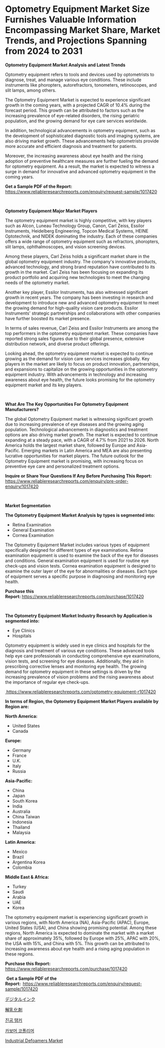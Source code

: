 <p><h1>Optometry Equipment Market Size Furnishes Valuable Information Encompassing Market Share, Market Trends, and Projections Spanning from 2024 to 2031</h1></p><p><strong>Optometry Equipment Market Analysis and Latest Trends</strong></p>
<p><p>Optometry equipment refers to tools and devices used by optometrists to diagnose, treat, and manage various eye conditions. These include instruments like phoropters, autorefractors, tonometers, retinoscopes, and slit lamps, among others.</p><p>The Optometry Equipment Market is expected to experience significant growth in the coming years, with a projected CAGR of 10.4% during the forecast period. This growth can be attributed to factors such as the increasing prevalence of eye-related disorders, the rising geriatric population, and the growing demand for eye care services worldwide.</p><p>In addition, technological advancements in optometry equipment, such as the development of sophisticated diagnostic tools and imaging systems, are also driving market growth. These advancements help optometrists provide more accurate and efficient diagnosis and treatment for patients.</p><p>Moreover, the increasing awareness about eye health and the rising adoption of preventive healthcare measures are further fueling the demand for optometry equipment. As a result, the market is expected to witness a surge in demand for innovative and advanced optometry equipment in the coming years.</p></p>
<p><strong>Get a Sample PDF of the Report:&nbsp;</strong> <a href="https://www.reliableresearchreports.com/enquiry/request-sample/1017420">https://www.reliableresearchreports.com/enquiry/request-sample/1017420</a></p>
<p>&nbsp;</p>
<p><strong>Optometry Equipment Major Market Players</strong></p>
<p><p>The optometry equipment market is highly competitive, with key players such as Alcon, Luneau Technology Group, Canon, Carl Zeiss, Essilor Instruments, Heidelberg Engineering, Topcon Medical Systems, HEINE Optotechnik, and NIDEK dominating the industry. Each of these companies offers a wide range of optometry equipment such as refractors, phoropters, slit lamps, ophthalmoscopes, and vision screening devices.</p><p>Among these players, Carl Zeiss holds a significant market share in the global optometry equipment industry. The company's innovative products, advanced technology, and strong brand reputation have contributed to its growth in the market. Carl Zeiss has been focusing on expanding its product portfolio and acquiring new technologies to meet the changing needs of the optometry market.</p><p>Another key player, Essilor Instruments, has also witnessed significant growth in recent years. The company has been investing in research and development to introduce new and advanced optometry equipment to meet the growing demand for high-quality vision care products. Essilor Instruments' strategic partnerships and collaborations with other companies have further boosted its market presence.</p><p>In terms of sales revenue, Carl Zeiss and Essilor Instruments are among the top performers in the optometry equipment market. These companies have reported strong sales figures due to their global presence, extensive distribution network, and diverse product offerings.</p><p>Looking ahead, the optometry equipment market is expected to continue growing as the demand for vision care services increases globally. Key players in the market are likely to focus on product innovation, partnerships, and expansions to capitalize on the growing opportunities in the optometry equipment industry. With advancements in technology and increasing awareness about eye health, the future looks promising for the optometry equipment market and its key players.</p></p>
<p>&nbsp;</p>
<p><strong>What Are The Key Opportunities For Optometry Equipment Manufacturers?</strong></p>
<p><p>The global Optometry Equipment market is witnessing significant growth due to increasing prevalence of eye diseases and the growing aging population. Technological advancements in diagnostics and treatment options are also driving market growth. The market is expected to continue expanding at a steady pace, with a CAGR of 4.7% from 2021 to 2026. North America holds the largest market share, followed by Europe and Asia-Pacific. Emerging markets in Latin America and MEA are also presenting lucrative opportunities for market players. The future outlook for the Optometry Equipment market is promising, with increasing focus on preventive eye care and personalized treatment options.</p></p>
<p><strong>Inquire or Share Your Questions If Any Before Purchasing This Report:</strong> <a href="https://www.reliableresearchreports.com/enquiry/pre-order-enquiry/1017420">https://www.reliableresearchreports.com/enquiry/pre-order-enquiry/1017420</a></p>
<p>&nbsp;</p>
<p><strong>Market Segmentation</strong></p>
<p><strong>The Optometry Equipment Market Analysis by types is segmented into:</strong></p>
<p><ul><li>Retina Examination</li><li>General Examination</li><li>Cornea Examination</li></ul></p>
<p><p>The Optometry Equipment Market includes various types of equipment specifically designed for different types of eye examinations. Retina examination equipment is used to examine the back of the eye for diseases and conditions. General examination equipment is used for routine eye check-ups and vision tests. Cornea examination equipment is designed to examine the outer layer of the eye for abnormalities or diseases. Each type of equipment serves a specific purpose in diagnosing and monitoring eye health.</p></p>
<p><strong>Purchase this Report:&nbsp;</strong><a href="https://www.reliableresearchreports.com/purchase/1017420">https://www.reliableresearchreports.com/purchase/1017420</a></p>
<p>&nbsp;</p>
<p><strong>The Optometry Equipment Market Industry Research by Application is segmented into:</strong></p>
<p><ul><li>Eye Clinics</li><li>Hospitals</li></ul></p>
<p><p>Optometry equipment is widely used in eye clinics and hospitals for the diagnosis and treatment of various eye conditions. These advanced tools help eye care professionals in conducting comprehensive eye examinations, vision tests, and screening for eye diseases. Additionally, they aid in prescribing corrective lenses and monitoring eye health. The growing demand for optometry equipment in these settings is driven by the increasing prevalence of vision problems and the rising awareness about the importance of regular eye check-ups.</p></p>
<p><a href="https://www.reliableresearchreports.com/optometry-equipment-r1017420">&nbsp;https://www.reliableresearchreports.com/optometry-equipment-r1017420</a></p>
<p><strong>In terms of Region, the Optometry Equipment Market Players available by Region are:</strong></p>
<p>
    <p> <strong> North America: </strong>
        <ul>
            <li>United States</li>
            <li>Canada</li>
        </ul>
        </p> 
    <p> <strong> Europe: </strong>
        <ul>
            <li>Germany</li>
            <li>France</li>
            <li>U.K.</li>
            <li>Italy</li>
            <li>Russia</li>
        </ul>
        </p> 
    <p> <strong> Asia-Pacific: </strong>
        <ul>
            <li>China</li>
            <li>Japan</li>
            <li>South Korea</li>
            <li>India</li>
            <li>Australia</li>
            <li>China Taiwan</li>
            <li>Indonesia</li>
            <li>Thailand</li>
            <li>Malaysia</li>
        </ul>
        </p> 
    <p> <strong> Latin America: </strong>
        <ul>
            <li>Mexico</li>
            <li>Brazil</li>
            <li>Argentina Korea</li>
            <li>Colombia</li>
        </ul>
        </p> 
    <p> <strong> Middle East & Africa: </strong>
        <ul>
            <li>Turkey</li>
            <li>Saudi</li>
            <li>Arabia</li>
            <li>UAE</li>
            <li>Korea</li>
        </ul>
    </p>
    </p>
<p><p>The optometry equipment market is experiencing significant growth in various regions, with North America (NA), Asia-Pacific (APAC), Europe, United States (USA), and China showing promising potential. Among these regions, North America is expected to dominate the market with a market share of approximately 35%, followed by Europe with 25%, APAC with 20%, the USA with 15%, and China with 5%. This growth can be attributed to increasing awareness about eye health and a rising aging population in these regions.</p></p>
<p><strong>Purchase this Report: </strong><a href="https://www.reliableresearchreports.com/purchase/1017420">https://www.reliableresearchreports.com/purchase/1017420</a></p>
<p>&nbsp;<strong>Get a Sample PDF of the Report:&nbsp;&nbsp;</strong><a href="https://www.reliableresearchreports.com/enquiry/request-sample/1017420">https://www.reliableresearchreports.com/enquiry/request-sample/1017420</a></p>
<p><strong></strong></p>
<p><p><a href="https://medium.com/@dixiegrimes2023/%E3%83%87%E3%82%B8%E3%82%BF%E3%83%AB%E3%82%A4%E3%83%B3%E3%82%AF%E5%B8%82%E5%A0%B4%E3%83%AC%E3%83%9D%E3%83%BC%E3%83%88%E3%81%AB%E3%82%88%E3%82%8C%E3%81%B0-%E3%81%93%E3%81%AE%E5%B8%82%E5%A0%B4%E3%81%AE%E6%9C%80%E6%96%B0%E3%81%AE%E3%83%88%E3%83%AC%E3%83%B3%E3%83%89%E3%82%84%E6%88%90%E9%95%B7%E3%81%AE%E6%A9%9F%E4%BC%9A%E3%81%8C%E6%98%8E%E3%82%89%E3%81%8B%E3%81%AB%E3%81%95%E3%82%8C%E3%81%A6%E3%81%84%E3%81%BE%E3%81%99-a616ec72216d">デジタルインク</a></p><p><a href="https://medium.com/@torreyjones1910/%E3%83%87%E3%82%B3%E3%83%BC%E3%83%87%E3%82%A3%E3%83%B3%E3%82%B0%E3%83%87%E3%83%9F%E3%83%A5%E3%83%AB%E3%82%B7%E3%83%95%E3%82%A1%E3%82%A4%E3%82%A2%E5%B8%82%E5%A0%B4%E3%83%A1%E3%83%88%E3%83%AA%E3%83%83%E3%82%AF%E3%82%B9-%E5%B8%82%E5%A0%B4%E3%82%B7%E3%82%A7%E3%82%A2-%E3%83%88%E3%83%AC%E3%83%B3%E3%83%89-%E6%88%90%E9%95%B7%E3%83%91%E3%82%BF%E3%83%BC%E3%83%B3-451af48d310a">解乳化剤</a></p><p><a href="https://medium.com/@anvil67678789/%EB%B2%BD%EC%A7%80-%ED%83%B1%EC%BB%A4-%EC%8B%9C%EC%9E%A5-%EC%A1%B0%EC%82%AC-%EB%B3%B4%EA%B3%A0%EC%84%9C-%EA%B7%B8-%EC%97%AD%EC%82%AC-%EB%B0%8F-2024%EB%85%84%EB%B6%80%ED%84%B0-2031%EB%85%84%EA%B9%8C%EC%A7%80%EC%9D%98-%EC%98%88%EC%B8%A1-90ee149ee2f7">진공 탱커</a></p><p><a href="https://medium.com/@soloncarter42/%EC%B9%B4%EB%B3%B4%EB%A8%B8-%EC%BD%94%ED%8F%B4%EB%A6%AC%EB%A8%B8-%EC%8B%9C%EC%9E%A5-%EA%B7%9C%EB%AA%A8%EB%8A%94-%EA%B8%80%EB%A1%9C%EB%B2%8C-%EC%82%B0%EC%97%85%EC%97%90%EC%84%9C-%EA%B0%80%EC%9E%A5-%EC%A2%8B%EC%9D%80-%EB%A7%88%EC%BC%80%ED%8C%85-%EC%B1%84%EB%84%90%EC%9D%84-%EB%B3%B4%EC%97%AC%EC%A4%8D%EB%8B%88%EB%8B%A4-4e45b3006cd2">카보머 코폴리머</a></p><p><a href="https://issuu.com/reportprime-2/docs/industrial-defoamers-market-size-2030.pptx">Industrial Defoamers Market</a></p></p>